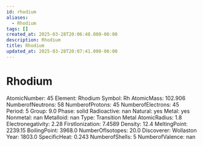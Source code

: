 ```yaml
---
id: rhodium
aliases:
  - Rhodium
tags: []
created_at: 2025-03-28T20:06:48.000-06:00
description: Rhodium
title: Rhodium
updated_at: 2025-03-28T20:07:41.000-06:00
---
```


# Rhodium
AtomicNumber: 45
Element: Rhodium
Symbol: Rh
AtomicMass: 102.906
NumberofNeutrons: 58
NumberofProtons: 45
NumberofElectrons: 45
Period: 5
Group: 9.0
Phase: solid
Radioactive: nan
Natural: yes
Metal: yes
Nonmetal: nan
Metalloid: nan
Type: Transition Metal
AtomicRadius: 1.8
Electronegativity: 2.28
FirstIonization: 7.4589
Density: 12.4
MeltingPoint: 2239.15
BoilingPoint: 3968.0
NumberOfIsotopes: 20.0
Discoverer: Wollaston
Year: 1803.0
SpecificHeat: 0.243
NumberofShells: 5
NumberofValence: nan
